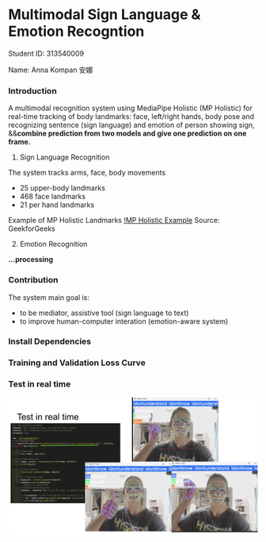 # Multimodal Sign Language & Emotion Recogntion

Student ID: 313540009 

Name: Anna Kompan 安娜

### Introduction
A multimodal recognition system using MediaPipe Holistic (MP Holistic) for real-time tracking of body landmarks: face, left/right hands, body pose and recognizing sentence (sign language) and emotion of person showing sign, &&**combine prediction from two models and give one prediction on one frame.**

1. Sign Language Recognition

The system tracks arms, face, body movements 

- 25 upper-body landmarks
- 468 face landmarks
- 21 per hand landmarks

Example of MP Holistic Landmarks
[!MP Holistic Example](./mp_holistic.jpg)
Source: GeekforGeeks

2. Emotion Recognition

**...processing**

### Contribution

The system main goal is:
- to be mediator, assistive tool (sign language to text)
- to improve human-computer interation (emotion-aware system)

### Install Dependencies
### Training and Validation Loss Curve
### Test in real time
![Real time test for 3 sentences](./real_time.jpg)

